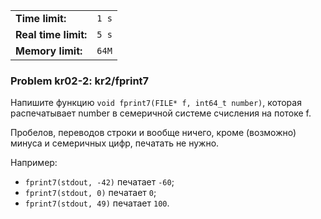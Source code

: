 |                      |       |
|----------------------|-------|
| **Time limit:**      | `1 s` |
| **Real time limit:** | `5 s` |
| **Memory limit:**    | `64M` |


### Problem kr02-2: kr2/fprint7

Напишите функцию `void fprint7(FILE* f, int64_t number)`, которая распечатывает number в семеричной
системе счисления на потоке f.

Пробелов, переводов строки и вообще ничего, кроме (возможно) минуса и семеричных цифр, печатать не
нужно.

Например:

  * `fprint7(stdout, -42)` печатает `-60`;
  * `fprint7(stdout, 0)` печатает `0`;
  * `fprint7(stdout, 49)` печатает `100`.

